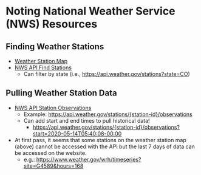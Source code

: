 # Noting National Weather Service (NWS) Resources

## Finding Weather Stations
* [Weather Station Map](https://www.wrh.noaa.gov/map/?obs=true&wfo=lox)
* [NWS API Find Stations](https://www.weather.gov/documentation/services-web-api#/default/obs_stations)
  * Can filter by state (i.e., https://api.weather.gov/stations?state=CO)


## Pulling Weather Station Data
* [NWS API Station Observations](https://www.weather.gov/documentation/services-web-api#/default/station_observation_list)
  * Example: https://api.weather.gov/stations/{station-id}/observations
  * Can add start and end times to pull historical data!
    * https://api.weather.gov/stations/{station-id}/observations?start=2020-05-14T05:40:08-00:00
* At first pass, it seems that some stations on the weather station map (above) cannot be accessed with the API but the 
last 7 days of data can be accessed on the website.
  * e.g.: https://www.weather.gov/wrh/timeseries?site=G4589&hours=168

